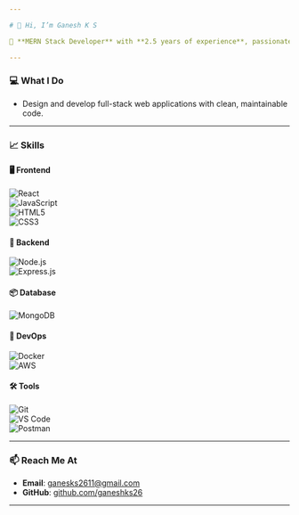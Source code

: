 ```yaml
---

# 👋 Hi, I’m Ganesh K S  

🌟 **MERN Stack Developer** with **2.5 years of experience**, passionate about building web applications

---
```


### 💻 **What I Do**  
- Design and develop full-stack web applications with clean, maintainable code.  

---

### 📈 **Skills**  

#### 🖥️ **Frontend**  
![React](https://img.shields.io/badge/React-61DAFB?style=for-the-badge&logo=react&logoColor=white)  
![JavaScript](https://img.shields.io/badge/JavaScript-F7DF1E?style=for-the-badge&logo=javascript&logoColor=black)  
![HTML5](https://img.shields.io/badge/HTML5-E34F26?style=for-the-badge&logo=html5&logoColor=white)  
![CSS3](https://img.shields.io/badge/CSS3-1572B6?style=for-the-badge&logo=css3&logoColor=white)

#### 🔧 **Backend**  
![Node.js](https://img.shields.io/badge/Node.js-339933?style=for-the-badge&logo=nodedotjs&logoColor=white)  
![Express.js](https://img.shields.io/badge/Express.js-000000?style=for-the-badge&logo=express&logoColor=white)  

#### 📦 **Database**  
![MongoDB](https://img.shields.io/badge/MongoDB-47A248?style=for-the-badge&logo=mongodb&logoColor=white)  

#### 🚀 **DevOps**  
![Docker](https://img.shields.io/badge/Docker-2496ED?style=for-the-badge&logo=docker&logoColor=white)  
![AWS](https://img.shields.io/badge/AWS-232F3E?style=for-the-badge&logo=amazonaws&logoColor=white)  

#### 🛠️ **Tools**  
![Git](https://img.shields.io/badge/Git-F05032?style=for-the-badge&logo=git&logoColor=white)  
![VS Code](https://img.shields.io/badge/VS_Code-007ACC?style=for-the-badge&logo=visualstudiocode&logoColor=white)  
![Postman](https://img.shields.io/badge/Postman-FF6C37?style=for-the-badge&logo=postman&logoColor=white)

---

### 📫 **Reach Me At**  
- **Email**: [ganesks2611@gmail.com](mailto:ganesks2611@gmail.com)  
- **GitHub**: [github.com/ganeshks26](https://github.com/ganeshks26)  

---
